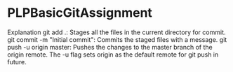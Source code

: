# PLPBasicGitAssignment
Explanation
git add .: Stages all the files in the current directory for commit.
git commit -m "Initial commit": Commits the staged files with a message.
git push -u origin master: Pushes the changes to the master branch of the origin remote. The -u flag sets origin as the default remote for git push in future.





